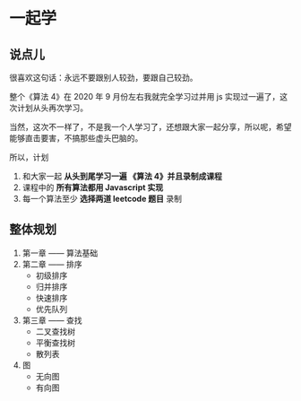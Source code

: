 # 一起学

## 说点儿

很喜欢这句话：永远不要跟别人较劲，要跟自己较劲。

整个《算法 4》在 2020 年 9 月份左右我就完全学习过并用 js 实现过一遍了，这次计划从头再次学习。

当然，这次不一样了，不是我一个人学习了，还想跟大家一起分享，所以呢，希望能够直击要害，不搞那些虚头巴脑的。

所以，计划

1. 和大家一起 **从头到尾学习一遍 《算法 4》并且录制成课程**
2. 课程中的 **所有算法都用 Javascript 实现**
3. 每一个算法至少 **选择两道 leetcode 题目** 录制

## 整体规划

1. 第一章 —— 算法基础
2. 第二章 —— 排序
   - 初级排序
   - 归并排序
   - 快速排序
   - 优先队列
3. 第三章 —— 查找
   - 二叉查找树
   - 平衡查找树
   - 散列表
4. 图
   - 无向图
   - 有向图

